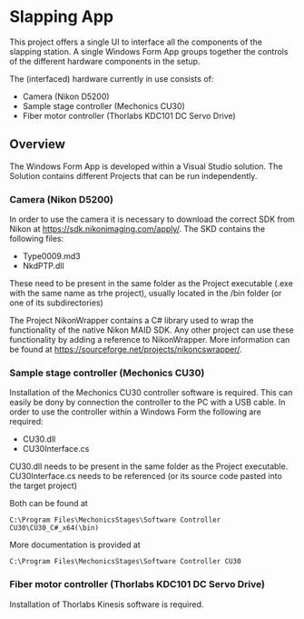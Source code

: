 # Slapping App
This project offers a single UI to interface all the components
of the slapping station.
A single Windows Form App groups together the controls
of the different hardware components in the setup.

The (interfaced) hardware currently in use consists of:
- Camera (Nikon D5200)
- Sample stage controller (Mechonics CU30)
- Fiber motor controller (Thorlabs KDC101 DC Servo Drive)

## Overview
The Windows Form App is developed within a Visual Studio solution.
The Solution contains different Projects that can be run independently.
 


### Camera (Nikon D5200)
In order to use the camera it is necessary to download the correct SDK
from Nikon at https://sdk.nikonimaging.com/apply/.
The SKD contains the following files:
- Type0009.md3
- NkdPTP.dll

These need to be present in the same folder as the Project executable 
(.exe with the same name as trhe project),
usually located in the /bin folder (or one of its subdirectories)

The Project NikonWrapper contains a C# library 
used to wrap the functionality of the native Nikon MAID SDK.
Any other project can use these functionality by adding a reference to NikonWrapper.
More information can be found at https://sourceforge.net/projects/nikoncswrapper/.


### Sample stage controller (Mechonics CU30)
Installation of the Mechonics CU30 controller software is required. 
This can easily be dony by connection the controller to the PC with a USB cable.
In order to use the controller within a Windows Form the following are required:
- CU30.dll
- CU30Interface.cs
  
CU30.dll needs to be present in the same folder as the Project executable.
CU30Interface.cs needs to be referenced (or its source code pasted into the target project)

Both can be found at

    C:\Program Files\MechonicsStages\Software Controller CU30\CU30_C#_x64(\bin)

More documentation is provided at 

    C:\Program Files\MechonicsStages\Software Controller CU30

### Fiber motor controller (Thorlabs KDC101 DC Servo Drive)
Installation of Thorlabs Kinesis software is required. 




